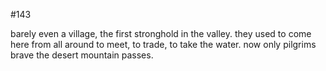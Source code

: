 #143

barely even a village, the first stronghold in the valley. they used to come here from all around to meet, to trade, to take the water. now only pilgrims brave the desert mountain passes. 